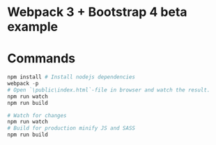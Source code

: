 # Webpack 3 + Bootstrap 4 beta example
# Commands

```powershell
npm install # Install nodejs dependencies
webpack -p
# Open `\public\index.html`-file in browser and watch the result.
npm run watch
npm run build
```

```powershell
# Watch for changes
npm run watch
# Build for production minify JS and SASS
npm run build
```

